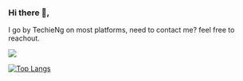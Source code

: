 ### Hi there 👋, 

I go by TechieNg on most platforms, need to contact me? feel free to reachout.

<!--
**Melissacinta/Melissacinta** is a ✨ _special_ ✨ repository because its `README.md` (this file) appears on your GitHub profile.

Here are some ideas to get you started:

- 🔭 I’m currently working on ...
- 🌱 I’m currently learning ...
- 👯 I’m looking to collaborate on ...
- 🤔 I’m looking for help with ...
- 💬 Ask me about ...
- 📫 How to reach me: ...
- 😄 Pronouns: ...
- ⚡ Fun fact: ...
-->
<img 
   src="https://github-readme-stats.vercel.app/api?username=Melissacinta&show_icons=true&theme=tokyonight&count_private=true" 
/>

[![Top Langs](https://github-readme-stats.vercel.app/api/top-langs/?username=Melissacinta&layout=compact)](https://github.com/melissacinta/github-readme-stats)
